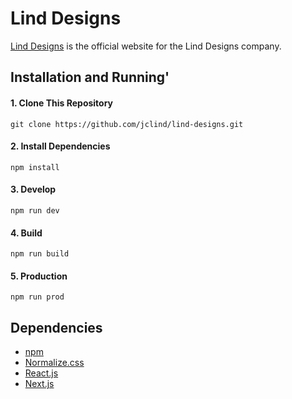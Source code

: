 # Lind Designs

[Lind Designs](http://linddesigns.com/) is the official website for the Lind Designs company. 

## Installation and Running'

#### 1. Clone This Repository
`git clone https://github.com/jclind/lind-designs.git`
#### 2. Install Dependencies
`npm install`
#### 3. Develop
`npm run dev`
#### 4. Build
`npm run build`
#### 5. Production
`npm run prod`

## Dependencies

- [npm](https://www.npmjs.com/)
- [Normalize.css](https://necolas.github.io/normalize.css/)
- [React.js](https://reactjs.org/)
- [Next.js](https://nextjs.org/)
